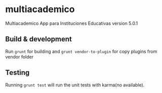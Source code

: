 # multiacademico

Multiacademico App para Instituciones Educativas
version 5.0.1

## Build & development

Run `grunt` for building and `grunt vendor-to-plugin` for copy plugins from vendor folder

## Testing

Running `grunt test` will run the unit tests with karma(no available).
